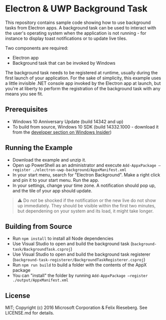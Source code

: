# Electron & UWP Background Task

This repository contains sample code showing how to use background tasks from Electron apps. A background task can be used to interact with the user's operating system when the application is not running - for instance to display toast notifications or to update live tiles.

Two components are required:

 * Electron app
 * Background task that can be invoked by Windows

The background task needs to be registered at runtime, usually during the first launch of your application. For the sake of simplicity, this example uses a little invisible .NET console app invoked by the Electron app at launch, but you're at liberty to perform the registration of the background task with any means you see fit.

## Prerequisites
 * Windows 10 Anniversary Update (build 14342 and up)
 * To build from source, Windows 10 SDK (build 14332.1000 - download it from the [developer section on Windows Insider](https://insider.windows.com/))

## Running the Example
 * Download the example and unzip it.
 * Open up PowerShell as an administrator and execute `Add-AppxPackage –register ./electron-uwp-background/AppxManifest.xml`
 * In your start menu, search for "Electron Background". Make a right click and pin it to your start menu. Run the app.
 * In your settings, change your time zone. A notification should pop up, and the tile of your app should update.
 
 > :warning: Do *not* be shocked if the notification or the new live do not show up immediately. They should be visible within the first two minutes, but dependening on your system and its load, it might take longer.
 
## Building from Source

 * Run `npm install` to install all Node dependencies
 * Use Visual Studio to open and build the background task (`background-task/BackgroundTask.csproj`)
 * Use Visual Studio to open and build the background task registerer (`background-task-registerer/BackgroundTaskRegisterer.csproj`)
 * Run `npm run build` to build a folder with the contents of the AppX package
 * You can "install" the folder by running `Add-AppxPackage –register ./output/AppxManifest.xml`

## License
MIT; Copyright (c) 2016 Microsoft Corporation & Felix Rieseberg. See LICENSE.md for details.
